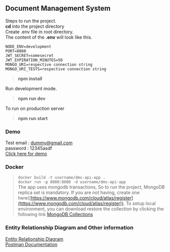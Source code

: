 ## Document Management System

Steps to run the project.  
**cd** into the project directory  
Create .env file in root directory.  
The content of the **.env** will look like this.  

    NODE_ENV=development
    PORT=8080
    JWT_SECRET=somesecret
    JWT_EXPIRATION_MINUTES=50
    MONGO_URI=respective connection string
    MONGO_URI_TESTS=respective connection string

> **npm install**

Run development mode.
> **npm run dev**


To run on production server

> **npm run start**

### Demo
Test email : dummy@gmail.com  
password : 12345asdf  
[Click here for demo](https://jeyraj-1994.gitbook.io/dms/entity-diagram)

### Docker 

> `docker build -t username/dms-api-app .`  
> `docker run -p 8080:8080 -d username/dms-api-app`  
> The app uses mongodb transactions, So to run the project, MongoDB replica set is mandatory. If you are not having, create one here([https://www.mongodb.com/cloud/atlas/register](https://www.mongodb.com/cloud/atlas/register)). To setup local environment, you can download restore the collection by clicking the following link [MongoDB Collections ](https://jeyraj-1994.gitbook.io/dms/)

 ### Entity Relationship Diagram and Other information
 
[Entity Relationship Diagram](https://jeyraj-1994.gitbook.io/dms/entity-diagram)  
    [Postman Documentation](https://documenter.getpostman.com/view/854460/T1LFmVH3)
